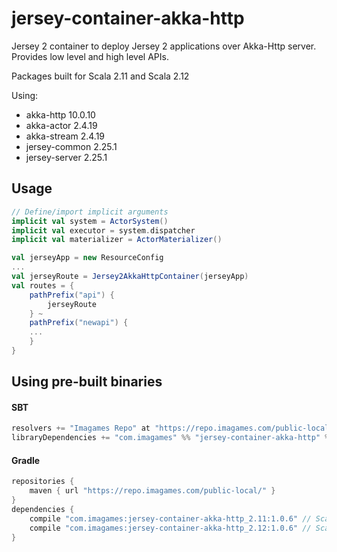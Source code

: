 # jersey-container-akka-http
Jersey 2 container to deploy Jersey 2 applications over Akka-Http server. Provides low level and high level APIs.

Packages built for Scala 2.11 and Scala 2.12

Using: 
 * akka-http 10.0.10
 * akka-actor 2.4.19
 * akka-stream 2.4.19
 * jersey-common 2.25.1
 * jersey-server 2.25.1

## Usage
```scala
// Define/import implicit arguments
implicit val system = ActorSystem()
implicit val executor = system.dispatcher
implicit val materializer = ActorMaterializer()

val jerseyApp = new ResourceConfig
...
val jerseyRoute = Jersey2AkkaHttpContainer(jerseyApp)
val routes = {
    pathPrefix("api") {
        jerseyRoute
    } ~
    pathPrefix("newapi") {
	...
    }
}
```

## Using pre-built binaries

#### SBT
```sbt
resolvers += "Imagames Repo" at "https://repo.imagames.com/public-local/"
libraryDependencies += "com.imagames" %% "jersey-container-akka-http" % "1.0.6"
```

#### Gradle
```gradle
repositories {
    maven { url "https://repo.imagames.com/public-local/" }
}
dependencies {
    compile "com.imagames:jersey-container-akka-http_2.11:1.0.6" // Scala 2.11
    compile "com.imagames:jersey-container-akka-http_2.12:1.0.6" // Scala 2.12
}
```
